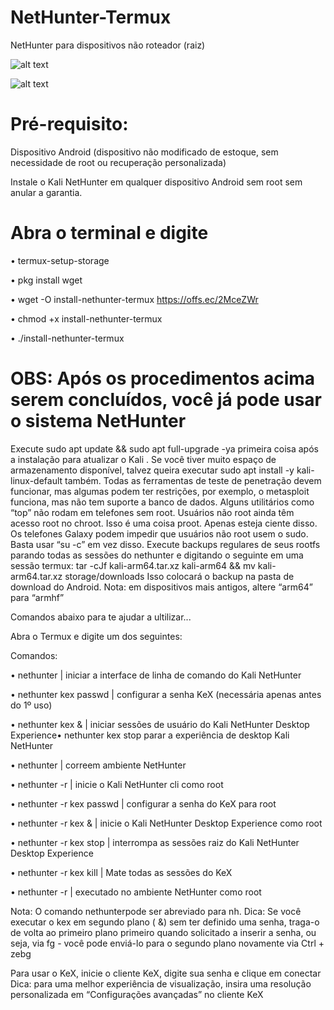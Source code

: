 # NetHunter-Termux
NetHunter para dispositivos não roteador (raiz)

![alt text](https://www.kali.org/docs/nethunter/nethunter-rootless/010-NH-Rootless-Installation_Start_s.png)

![alt text](https://www.kali.org/docs/nethunter/nethunter-rootless/020-NH-Rootless-KeX_s.png)

# Pré-requisito:
Dispositivo Android (dispositivo não modificado de estoque, sem necessidade de root ou recuperação personalizada)

Instale o Kali NetHunter em qualquer dispositivo Android sem root sem anular a garantia.

# Abra o terminal e digite

• termux-setup-storage

• pkg install wget

• wget -O install-nethunter-termux https://offs.ec/2MceZWr

• chmod +x install-nethunter-termux

• ./install-nethunter-termux

# OBS: Após os procedimentos acima serem concluídos, você já pode usar o sistema NetHunter

Execute sudo apt update && sudo apt full-upgrade -ya primeira coisa após a instalação para atualizar o Kali . Se você tiver muito espaço de armazenamento disponível, talvez queira executar sudo apt install -y kali-linux-default também.
Todas as ferramentas de teste de penetração devem funcionar, mas algumas podem ter restrições, por exemplo, o metasploit funciona, mas não tem suporte a banco de dados.
Alguns utilitários como “top” não rodam em telefones sem root.
Usuários não root ainda têm acesso root no chroot. Isso é uma coisa proot. Apenas esteja ciente disso.
Os telefones Galaxy podem impedir que usuários não root usem o sudo. Basta usar “su -c” em vez disso.
Execute backups regulares de seus rootfs parando todas as sessões do nethunter e digitando o seguinte em uma sessão termux: tar -cJf kali-arm64.tar.xz kali-arm64 && mv kali-arm64.tar.xz storage/downloads Isso colocará o backup na pasta de download do Android. Nota: em dispositivos mais antigos, altere “arm64” para “armhf”


Comandos abaixo para te ajudar a ultilizar...

Abra o Termux e digite um dos seguintes:

Comandos:

• nethunter |	iniciar a interface de linha de comando do Kali NetHunter

• nethunter kex passwd |	configurar a senha KeX (necessária apenas antes do 1º uso)

• nethunter kex & |	iniciar sessões de usuário do Kali NetHunter Desktop Experience• nethunter kex stop	parar a experiência de desktop Kali NetHunter

• nethunter <command> |	correem ambiente NetHunter

• nethunter -r |	inicie o Kali NetHunter cli como root

• nethunter -r kex passwd |	configurar a senha do KeX para root

• nethunter -r kex & |	inicie o Kali NetHunter Desktop Experience como root

• nethunter -r kex stop |	interrompa as sessões raiz do Kali NetHunter Desktop Experience

• nethunter -r kex kill |	Mate todas as sessões do KeX

• nethunter -r <command> |	executado <command>no ambiente NetHunter como root


Nota: O comando nethunterpode ser abreviado para nh. Dica: Se você executar o kex em segundo plano ( &) sem ter definido uma senha, traga-o de volta ao primeiro plano primeiro quando solicitado a inserir a senha, ou seja, via fg <job id>- você pode enviá-lo para o segundo plano novamente via Ctrl + zebg <job id>

Para usar o KeX, inicie o cliente KeX, digite sua senha e clique em conectar Dica: para uma melhor experiência de visualização, insira uma resolução personalizada em “Configurações avançadas” no cliente KeX

